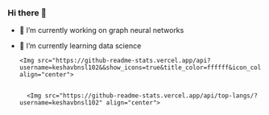 ### Hi there 👋

- 🔭 I’m currently working on graph neural networks
- 🌱 I’m currently learning data science 

   
      <Img src="https://github-readme-stats.vercel.app/api?         username=keshavbnsl102&&show_icons=true&title_color=ffffff&icon_color=bb2acf&text_color=daf7dc&bg_color=151515" align="center">
   
    
        <Img src="https://github-readme-stats.vercel.app/api/top-langs/?username=keshavbnsl102" align="center">
    
  
 
